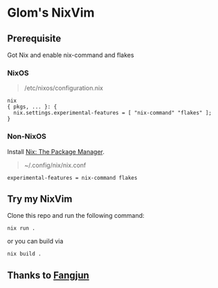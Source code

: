 # Glom's NixVim 

## Prerequisite

Got Nix and enable nix-command and flakes

### NixOS

> /etc/nixos/configuration.nix
```
nix
{ pkgs, ... }: {
  nix.settings.experimental-features = [ "nix-command" "flakes" ];
}
```

### Non-NixOS

Install [Nix: The Package Manager](https://nixos.org/download/).

> ~/.config/nix/nix.conf
```
experimental-features = nix-command flakes
```

## Try my NixVim

Clone this repo and run the following command:
```
nix run .
```
or you can build via

```
nix build .
```

## Thanks to [Fangjun](https://github.com/fangjunzhou)